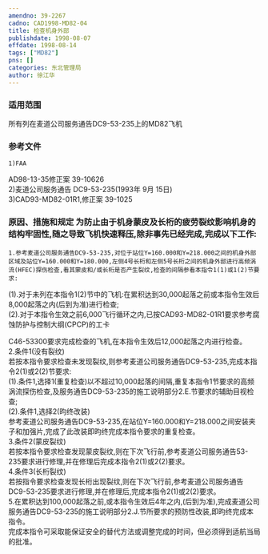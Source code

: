 ```yaml
---
amendno: 39-2267  
cadno: CAD1998-MD82-04  
title: 检查机身外部  
publishdate: 1998-08-07  
effdate: 1998-08-14  
tags: ["MD82"]  
pns: []  
categories: 东北管理局  
author: 徐江华  
---
```

  
### 适用范围  
所有列在麦道公司服务通告DC9-53-235上的MD82飞机  
  
<!--more-->  
### 参考文件  
    1)FAA  
AD98-13-35修正案 39-10626  
    2)麦道公司服务通告 DC9-53-235(1993年 9月 15日)  
3)CAD93-MD82-01R1,修正案 39-1025  
  
### 原因、措施和规定 为防止由于机身蒙皮及长桁的疲劳裂纹影响机身的结构牢固性,随之导致飞机快速释压,除非事先已经完成,完成以下工作:  
    1.参考麦道公司服务通告DC9-53-235,对位于站位Y=160.000和Y=218.000之间的机身外部区域及站位Y=160.000和Y=180.000,左侧4号长桁和左侧5号长桁之间的机身外部进行高频涡流(HFEC)探伤检查,看其蒙皮和/或长桁是否产生裂纹,检查的间隔参看本指令1(1)或1(2)节要求:  
   (1).对于未列在本指令1(2)节中的飞机:在累积达到30,000起落之前或本指令生效后8,000起落之内(后到为准)进行检查;  
(2).对于本指令生效之前6,000飞行循环之内,已按CAD93-MD82-01R1要求参考腐蚀防护与控制大纲(CPCP)的工卡  
  
  
C46-53300要求完成检查的飞机,在本指令生效后12,000起落之内进行检查。  
    2.条件1(没有裂纹)  
    若按本指令要求检查未发现裂纹,则参考麦道公司服务通告DC9-53-235,完成本指令2(1)或2(2)节要求:  
    (1).条件1,选择1(重复检查)以不超过10,000起落的间隔,重复本指令1节要求的高频涡流探伤检查,及服务通告DC9-53-235的施工说明部分2.E.节要求的辅助目视检查;  
(2).条件1,选择2(昀终改装)  
    参考麦道公司服务通告DC9-53-235,在站位Y=160.000和Y=218.000之间安装夹子和加强片,完成了此改装即昀终完成本指令要求的重复检查。  
    3.条件2(蒙皮裂纹)  
    若按本指令要求检查发现蒙皮裂纹,则在下次飞行前,参考麦道公司服务通告53-235要求进行修理,并在修理后完成本指令2(1)或2(2)要求。  
    4.条件3(长桁裂纹)  
    若按指令要求检查发现长桁出现裂纹,则在下次飞行前,参考麦道公司服务通告DC9-53-235要求进行修理,并在修理后,完成本指令2(1)或2(2)要求。  
    5.在累积达到100,000起落之前,或本指令生效后4年之内,(后到为准),完成麦道公司服务通告DC9-53-235的施工说明部分2.J.节所要求的预防性改装,即昀终完成本指令。  
    完成本指令可采取能保证安全的替代方法或调整完成的时间，但必须得到适航当局的批准。  
